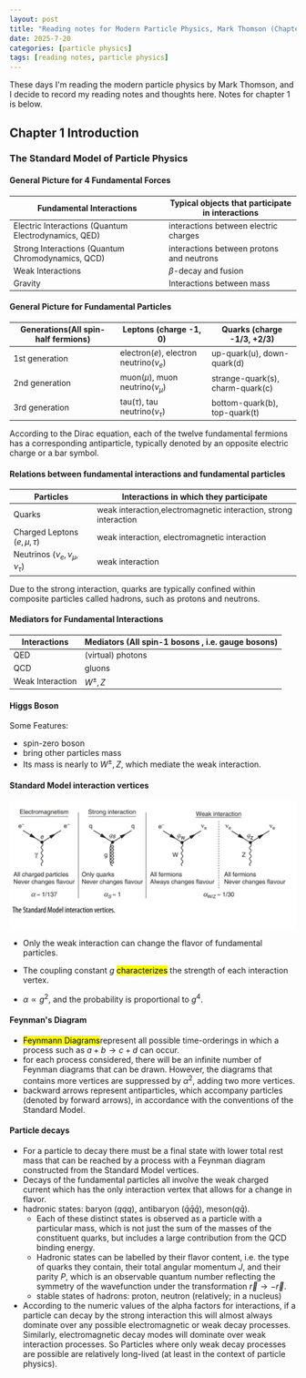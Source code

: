 ```yaml
---
layout: post
title: "Reading notes for Modern Particle Physics, Mark Thomson (Chapter 1)"
date: 2025-7-20
categories: [particle physics]
tags: [reading notes, particle physics]
---
```


These days I'm reading the modern particle physics by Mark Thomson, and I decide to record my reading notes and thoughts here. Notes for chapter 1 is below.

## Chapter 1 Introduction

### The Standard Model of Particle Physics

#### General Picture for 4 Fundamental Forces

| Fundamental Interactions                             | Typical objects that participate in interactions |
| ---------------------------------------------------- | ------------------------------------------------ |
| Electric Interactions (Quantum Electrodynamics, QED) | interactions between electric charges            |
| Strong Interactions (Quantum Chromodynamics, QCD)    | interactions between protons and neutrons        |
| Weak Interactions                                    | $\beta$-decay and fusion                         |
| Gravity                                              | Interactions between mass                        |

#### General Picture for Fundamental Particles

| Generations(All spin-half fermions) | Leptons (charge -1, 0)                    | Quarks (charge -1/3, +2/3)       |
| ----------------------------------- | ----------------------------------------- | -------------------------------- |
| 1st generation                      | electron($e$), electron neutrino($\nu_e$) | up-quark(u), down-quark(d)       |
| 2nd generation                      | muon($\mu$), muon neutrino($\nu_\mu$)     | strange-quark(s), charm-quark(c) |
| 3rd generation                      | tau($\tau$), tau neutrino($\nu_\tau$)     | bottom-quark(b), top-quark(t)    |

According to the Dirac equation, each of the twelve fundamental fermions has a corresponding antiparticle, typically denoted by an opposite electric charge or a bar symbol.

#### Relations between fundamental interactions and fundamental particles

| Particles                              | Interactions in which they participate                       |
| -------------------------------------- | ------------------------------------------------------------ |
| Quarks                                 | weak interaction,electromagnetic interaction, strong interaction |
| Charged Leptons ($e, \mu, \tau$)       | weak interaction, electromagnetic interaction                |
| Neutrinos ($\nu_e, \nu_\mu, \nu_\tau$) | weak interaction                                             |

Due to the strong interaction, quarks are typically confined within composite particles called hadrons, such as protons and neutrons.

#### Mediators for Fundamental Interactions

| Interactions     | Mediators (All spin-1 bosons , i.e. gauge bosons) |
| ---------------- | ------------------------------------------------- |
| QED              | (virtual) photons                                 |
| QCD              | gluons                                            |
| Weak Interaction | $W^\pm, Z$                                        |

#### Higgs Boson

Some Features:

- spin-zero boson
- bring other particles mass
- Its mass is nearly to $W^\pm, Z$, which mediate the weak interaction.

#### Standard Model interaction vertices

![image-20250724174157321](https://raw.githubusercontent.com/stur007/img/main/img/202507241742485.png)

- Only the weak interaction can change the flavor of fundamental particles.

- The coupling constant $g$ <mark>characterizes</mark> the strength of each interaction vertex.

- $\alpha \propto g^2$, and the probability is proportional to $g^4$.

#### Feynman's Diagram

- <mark>Feynmann Diagrams</mark>represent all possible time-orderings in which a process such as $a+b \to c + d$ can occur.
- for each process considered, there will be an infinite number of Feynman diagrams that can be drawn. However, the diagrams that contains more vertices are suppressed by $\alpha^2$, adding two more vertices.
- backward arrows represent antiparticles, which accompany particles (denoted by forward arrows), in accordance with the conventions of the Standard Model.

#### Particle decays

- For a particle to decay there must be a final state with lower total rest mass that can be reached by a process with a Feynman diagram constructed from the Standard Model vertices. 
- Decays of the fundamental particles all involve the weak charged current which has the only interaction vertex that allows for a change in flavor.
- hadronic states: baryon ($qqq$), antibaryon ($\bar q$$\bar q$$\bar q$), meson($q\bar q$). 
  - Each of these distinct states is observed as a particle with a particular mass, which is not just the sum of the masses of the constituent quarks, but includes a large contribution from the QCD binding energy. 
  - Hadronic states can be labelled by their flavor content, i.e. the type of quarks they contain, their total angular momentum $J$, and their parity $P$, which is an observable quantum number reflecting the symmetry of the wavefunction under the transformation $\vec r \to -\vec r$.    
  - stable states of hadrons: proton, neutron (relatively; in a nucleus)
- According to the numeric values of the alpha factors for interactions, if a particle can decay by the strong interaction this will almost always dominate over any possible electromagnetic or weak decay processes. Similarly, electromagnetic decay modes will dominate over weak interaction processes. So Particles where only weak decay processes are possible are relatively long-lived (at least in the context of particle physics).